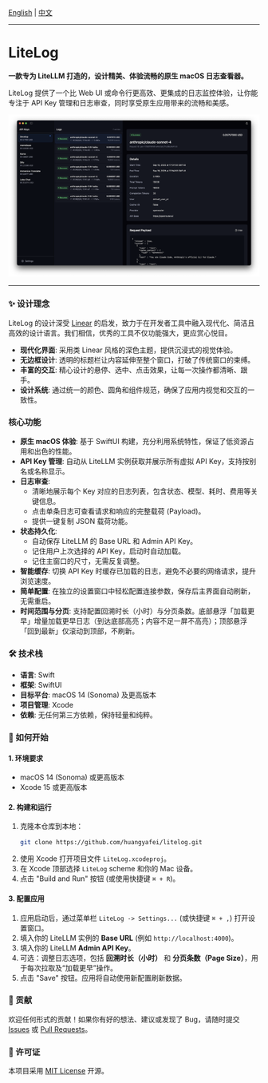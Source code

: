 [English](README.md) | [中文](README_zh.md)

---
# LiteLog

**一款专为 LiteLLM 打造的，设计精美、体验流畅的原生 macOS 日志查看器。**

LiteLog 提供了一个比 Web UI 或命令行更高效、更集成的日志监控体验，让你能专注于 API Key 管理和日志审查，同时享受原生应用带来的流畅和美感。

![LiteLog 截图](assets/screenshot.png)

---

### ✨ 设计理念

LiteLog 的设计深受 [Linear](https://linear.app) 的启发，致力于在开发者工具中融入现代化、简洁且高效的设计语言。我们相信，优秀的工具不仅功能强大，更应赏心悦目。

- **现代化界面**: 采用类 Linear 风格的深色主题，提供沉浸式的视觉体验。
- **无边框设计**: 透明的标题栏让内容延伸至整个窗口，打破了传统窗口的束缚。
- **丰富的交互**: 精心设计的悬停、选中、点击效果，让每一次操作都清晰、跟手。
- **设计系统**: 通过统一的颜色、圆角和组件规范，确保了应用内视觉和交互的一致性。

### 核心功能

- **原生 macOS 体验**: 基于 SwiftUI 构建，充分利用系统特性，保证了低资源占用和出色的性能。
- **API Key 管理**: 自动从 LiteLLM 实例获取并展示所有虚拟 API Key，支持按别名或名称显示。
- **日志审查**:
    - 清晰地展示每个 Key 对应的日志列表，包含状态、模型、耗时、费用等关键信息。
    - 点击单条日志可查看请求和响应的完整载荷 (Payload)。
    - 提供一键复制 JSON 载荷功能。
- **状态持久化**:
    - 自动保存 LiteLLM 的 Base URL 和 Admin API Key。
    - 记住用户上次选择的 API Key，启动时自动加载。
    - 记住主窗口的尺寸，无需反复调整。
- **智能缓存**: 切换 API Key 时缓存已加载的日志，避免不必要的网络请求，提升浏览速度。
- **简单配置**: 在独立的设置窗口中轻松配置连接参数，保存后主界面自动刷新，无需重启。
- **时间范围与分页**: 支持配置回溯时长（小时）与分页条数。底部悬浮「加载更早」增量加载更早日志（到达底部高亮；内容不足一屏不高亮）；顶部悬浮「回到最新」仅滚动到顶部，不刷新。

### 🛠️ 技术栈

- **语言**: Swift
- **框架**: SwiftUI
- **目标平台**: macOS 14 (Sonoma) 及更高版本
- **项目管理**: Xcode
- **依赖**: 无任何第三方依赖，保持轻量和纯粹。

### 🚀 如何开始

#### 1. 环境要求
- macOS 14 (Sonoma) 或更高版本
- Xcode 15 或更高版本

#### 2. 构建和运行
1. 克隆本仓库到本地：
   ```bash
   git clone https://github.com/huangyafei/litelog.git
   ```
2. 使用 Xcode 打开项目文件 `LiteLog.xcodeproj`。
3. 在 Xcode 顶部选择 `LiteLog` scheme 和你的 Mac 设备。
4. 点击 "Build and Run" 按钮 (或使用快捷键 `⌘ + R`)。

#### 3. 配置应用
1. 应用启动后，通过菜单栏 `LiteLog -> Settings...` (或快捷键 `⌘ + ,`) 打开设置窗口。
2. 填入你的 LiteLLM 实例的 **Base URL** (例如 `http://localhost:4000`)。
3. 填入你的 LiteLLM **Admin API Key**。
4. 可选：调整日志选项，包括 **回溯时长（小时）** 和 **分页条数（Page Size）**，用于每次拉取及“加载更早”操作。
5. 点击 "Save" 按钮。应用将自动使用新配置刷新数据。

### 🤝 贡献

欢迎任何形式的贡献！如果你有好的想法、建议或发现了 Bug，请随时提交 [Issues](https://github.com/huangyafei/litelog/issues) 或 [Pull Requests](https://github.com/huangyafei/litelog/pulls)。

### 📄 许可证

本项目采用 [MIT License](LICENSE) 开源。
